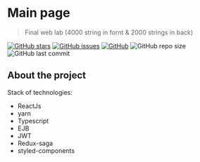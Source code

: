 # Main page 

> Final web lab (4000 string in fornt & 2000 strings in back)

[![GitHub stars][stars-shield]][stars-url]
[![GitHub issues][issues-shield]][issues-url]
[![GitHub][license-shield]][license-url]
![GitHub repo size](https://img.shields.io/github/repo-size/burevestnik-png/web-lab4)
![GitHub last commit](https://img.shields.io/github/last-commit/burevestnik-png/web-lab4)

## About the project
Stack of technologies:
- ReactJs
- yarn
- Typescript
- EJB
- JWT
- Redux-saga
- styled-components

[stars-shield]: https://img.shields.io/github/stars/burevestnik-png/web-lab4?style=social
[stars-url]: https://github.com/burevestnik-png/web-lab4/stargazers
[issues-shield]: https://img.shields.io/github/issues/burevestnik-png/web-lab4
[issues-url]: https://github.com/burevestnik-png/web-lab4/issues
[license-shield]: https://img.shields.io/github/license/burevestnik-png/web-lab4
[license-url]: https://github.com/burevestnik-png/web-lab4/blob/master/LICENSE
